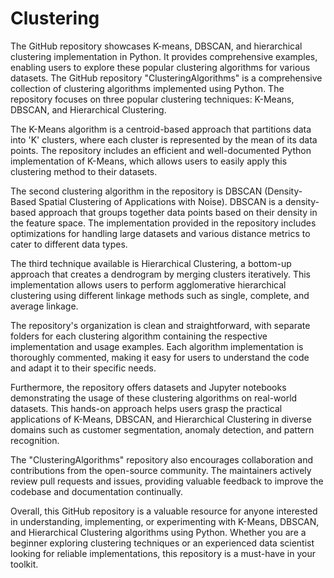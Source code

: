 # Clustering
The GitHub repository showcases K-means, DBSCAN, and hierarchical clustering implementation in Python. It provides comprehensive examples, enabling users to explore these popular clustering algorithms for various datasets.
The GitHub repository "ClusteringAlgorithms" is a comprehensive collection of clustering algorithms implemented using Python. The repository focuses on three popular clustering techniques: K-Means, DBSCAN, and Hierarchical Clustering.

The K-Means algorithm is a centroid-based approach that partitions data into 'K' clusters, where each cluster is represented by the mean of its data points. The repository includes an efficient and well-documented Python implementation of K-Means, which allows users to easily apply this clustering method to their datasets.

The second clustering algorithm in the repository is DBSCAN (Density-Based Spatial Clustering of Applications with Noise). DBSCAN is a density-based approach that groups together data points based on their density in the feature space. The implementation provided in the repository includes optimizations for handling large datasets and various distance metrics to cater to different data types.

The third technique available is Hierarchical Clustering, a bottom-up approach that creates a dendrogram by merging clusters iteratively. This implementation allows users to perform agglomerative hierarchical clustering using different linkage methods such as single, complete, and average linkage.

The repository's organization is clean and straightforward, with separate folders for each clustering algorithm containing the respective implementation and usage examples. Each algorithm implementation is thoroughly commented, making it easy for users to understand the code and adapt it to their specific needs.

Furthermore, the repository offers datasets and Jupyter notebooks demonstrating the usage of these clustering algorithms on real-world datasets. This hands-on approach helps users grasp the practical applications of K-Means, DBSCAN, and Hierarchical Clustering in diverse domains such as customer segmentation, anomaly detection, and pattern recognition.

The "ClusteringAlgorithms" repository also encourages collaboration and contributions from the open-source community. The maintainers actively review pull requests and issues, providing valuable feedback to improve the codebase and documentation continually.

Overall, this GitHub repository is a valuable resource for anyone interested in understanding, implementing, or experimenting with K-Means, DBSCAN, and Hierarchical Clustering algorithms using Python. Whether you are a beginner exploring clustering techniques or an experienced data scientist looking for reliable implementations, this repository is a must-have in your toolkit.    
